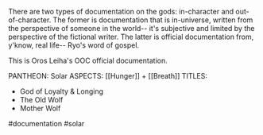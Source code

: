 There are two types of documentation on the gods: in-character and out-of-character. The former is documentation that is in-universe, written from the perspective of someone in the world-- it's subjective and limited by the perspective of the fictional writer. The latter is official documentation from, y'know, real life-- Ryo's word of gospel. 

This is Oros Leiha's OOC official documentation.

PANTHEON: Solar
ASPECTS: [[Hunger]] + [[Breath]]
TITLES:
- God of Loyalty & Longing
- The Old Wolf
- Mother Wolf

#documentation #solar 